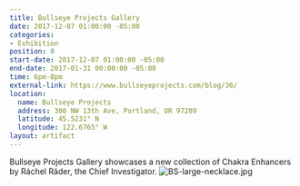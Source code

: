 ```yaml
---
title: Bullseye Projects Gallery
date: 2017-12-07 01:00:00 -05:00
categories:
- Exhibition
position: 0
start-date: 2017-12-07 01:00:00 -05:00
end-date: 2017-01-31 00:00:00 -05:00
time: 6pm-8pm
external-link: https://www.bullseyeprojects.com/blog/36/
location:
  name: Bullseye Projects
  address: 300 NW 13th Ave, Portland, OR 97209
  latitude: 45.5231° N
  longitude: 122.6765° W
layout: artifact
---
```


Bullseye Projects Gallery showcases a new collection of Chakra Enhancers by Ráchel Räder, the Chief Investigator. 
![BS-large-necklace.jpg](/uploads/BS-large-necklace.jpg)
